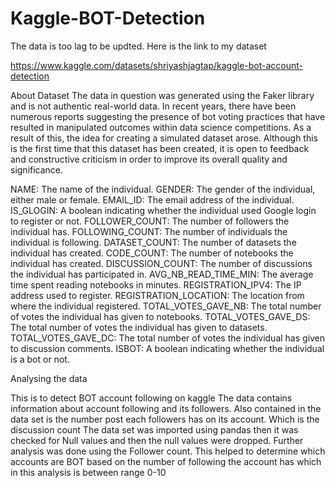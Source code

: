 # Kaggle-BOT-Detection
The data is too lag to be updted. Here is the link to my dataset

https://www.kaggle.com/datasets/shriyashjagtap/kaggle-bot-account-detection

About Dataset
The data in question was generated using the Faker library and is not authentic real-world data. In recent years, there have been numerous reports suggesting the presence of bot voting practices that have resulted in manipulated outcomes within data science competitions. As a result of this, the idea for creating a simulated dataset arose. Although this is the first time that this dataset has been created, it is open to feedback and constructive criticism in order to improve its overall quality and significance.

NAME: The name of the individual.
GENDER: The gender of the individual, either male or female.
EMAIL_ID: The email address of the individual.
IS_GLOGIN: A boolean indicating whether the individual used Google login to register or not.
FOLLOWER_COUNT: The number of followers the individual has.
FOLLOWING_COUNT: The number of individuals the individual is following.
DATASET_COUNT: The number of datasets the individual has created.
CODE_COUNT: The number of notebooks the individual has created.
DISCUSSION_COUNT: The number of discussions the individual has participated in.
AVG_NB_READ_TIME_MIN: The average time spent reading notebooks in minutes.
REGISTRATION_IPV4: The IP address used to register.
REGISTRATION_LOCATION: The location from where the individual registered.
TOTAL_VOTES_GAVE_NB: The total number of votes the individual has given to notebooks.
TOTAL_VOTES_GAVE_DS: The total number of votes the individual has given to datasets.
TOTAL_VOTES_GAVE_DC: The total number of votes the individual has given to discussion comments.
ISBOT: A boolean indicating whether the individual is a bot or not.


Analysing the data

This is to detect BOT account following on kaggle
The data contains information about account following and its followers. Also contained in the data set is the number post each followers has on its account. Which is the discussion count
The data set was imported using pandas then it was checked for Null values and then the null values were dropped.
Further analysis was done using the Follower count. This helped to determine which accounts are BOT based on the number of following the account has which in this analysis is between range 0-10
